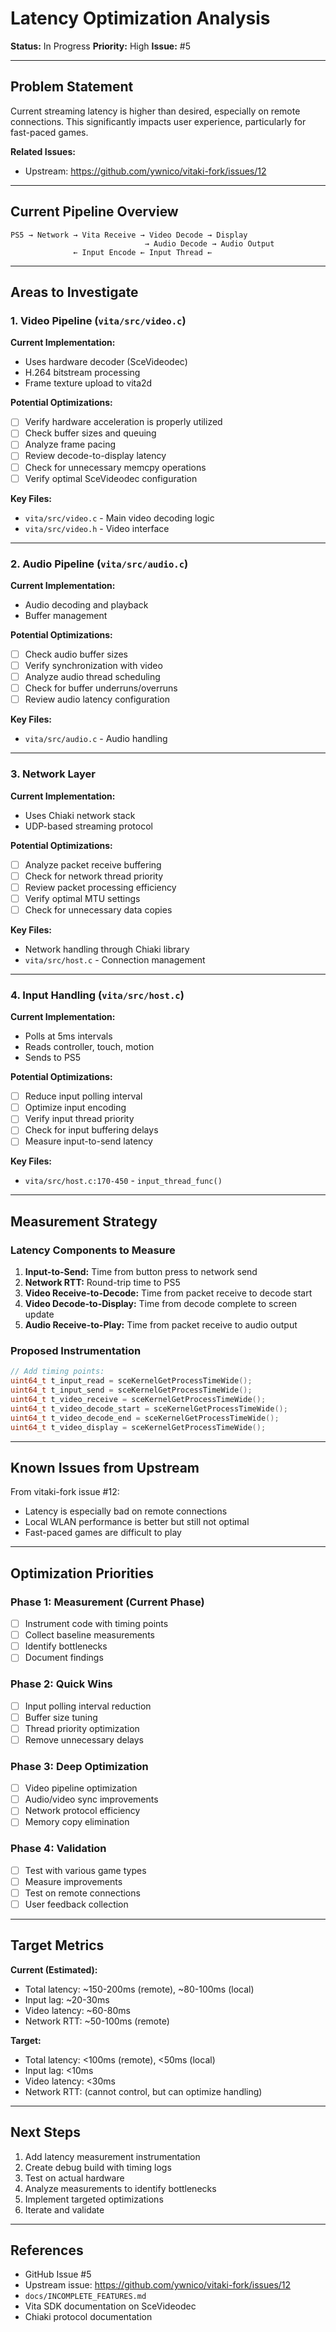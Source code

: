 # Latency Optimization Analysis

**Status:** In Progress
**Priority:** High
**Issue:** #5

---

## Problem Statement

Current streaming latency is higher than desired, especially on remote connections. This significantly impacts user experience, particularly for fast-paced games.

**Related Issues:**
- Upstream: https://github.com/ywnico/vitaki-fork/issues/12

---

## Current Pipeline Overview

```
PS5 → Network → Vita Receive → Video Decode → Display
                              → Audio Decode → Audio Output
              ← Input Encode ← Input Thread ←
```

---

## Areas to Investigate

### 1. Video Pipeline (`vita/src/video.c`)

**Current Implementation:**
- Uses hardware decoder (SceVideodec)
- H.264 bitstream processing
- Frame texture upload to vita2d

**Potential Optimizations:**
- [ ] Verify hardware acceleration is properly utilized
- [ ] Check buffer sizes and queuing
- [ ] Analyze frame pacing
- [ ] Review decode-to-display latency
- [ ] Check for unnecessary memcpy operations
- [ ] Verify optimal SceVideodec configuration

**Key Files:**
- `vita/src/video.c` - Main video decoding logic
- `vita/src/video.h` - Video interface

---

### 2. Audio Pipeline (`vita/src/audio.c`)

**Current Implementation:**
- Audio decoding and playback
- Buffer management

**Potential Optimizations:**
- [ ] Check audio buffer sizes
- [ ] Verify synchronization with video
- [ ] Analyze audio thread scheduling
- [ ] Check for buffer underruns/overruns
- [ ] Review audio latency configuration

**Key Files:**
- `vita/src/audio.c` - Audio handling

---

### 3. Network Layer

**Current Implementation:**
- Uses Chiaki network stack
- UDP-based streaming protocol

**Potential Optimizations:**
- [ ] Analyze packet receive buffering
- [ ] Check for network thread priority
- [ ] Review packet processing efficiency
- [ ] Verify optimal MTU settings
- [ ] Check for unnecessary data copies

**Key Files:**
- Network handling through Chiaki library
- `vita/src/host.c` - Connection management

---

### 4. Input Handling (`vita/src/host.c`)

**Current Implementation:**
- Polls at 5ms intervals
- Reads controller, touch, motion
- Sends to PS5

**Potential Optimizations:**
- [ ] Reduce input polling interval
- [ ] Optimize input encoding
- [ ] Verify input thread priority
- [ ] Check for input buffering delays
- [ ] Measure input-to-send latency

**Key Files:**
- `vita/src/host.c:170-450` - `input_thread_func()`

---

## Measurement Strategy

### Latency Components to Measure

1. **Input-to-Send:** Time from button press to network send
2. **Network RTT:** Round-trip time to PS5
3. **Video Receive-to-Decode:** Time from packet receive to decode start
4. **Video Decode-to-Display:** Time from decode complete to screen update
5. **Audio Receive-to-Play:** Time from packet receive to audio output

### Proposed Instrumentation

```c
// Add timing points:
uint64_t t_input_read = sceKernelGetProcessTimeWide();
uint64_t t_input_send = sceKernelGetProcessTimeWide();
uint64_t t_video_receive = sceKernelGetProcessTimeWide();
uint64_t t_video_decode_start = sceKernelGetProcessTimeWide();
uint64_t t_video_decode_end = sceKernelGetProcessTimeWide();
uint64_t t_video_display = sceKernelGetProcessTimeWide();
```

---

## Known Issues from Upstream

From vitaki-fork issue #12:
- Latency is especially bad on remote connections
- Local WLAN performance is better but still not optimal
- Fast-paced games are difficult to play

---

## Optimization Priorities

### Phase 1: Measurement (Current Phase)
- [ ] Instrument code with timing points
- [ ] Collect baseline measurements
- [ ] Identify bottlenecks
- [ ] Document findings

### Phase 2: Quick Wins
- [ ] Input polling interval reduction
- [ ] Buffer size tuning
- [ ] Thread priority optimization
- [ ] Remove unnecessary delays

### Phase 3: Deep Optimization
- [ ] Video pipeline optimization
- [ ] Audio/video sync improvements
- [ ] Network protocol efficiency
- [ ] Memory copy elimination

### Phase 4: Validation
- [ ] Test with various game types
- [ ] Measure improvements
- [ ] Test on remote connections
- [ ] User feedback collection

---

## Target Metrics

**Current (Estimated):**
- Total latency: ~150-200ms (remote), ~80-100ms (local)
- Input lag: ~20-30ms
- Video latency: ~60-80ms
- Network RTT: ~50-100ms (remote)

**Target:**
- Total latency: <100ms (remote), <50ms (local)
- Input lag: <10ms
- Video latency: <30ms
- Network RTT: (cannot control, but can optimize handling)

---

## Next Steps

1. Add latency measurement instrumentation
2. Create debug build with timing logs
3. Test on actual hardware
4. Analyze measurements to identify bottlenecks
5. Implement targeted optimizations
6. Iterate and validate

---

## References

- GitHub Issue #5
- Upstream issue: https://github.com/ywnico/vitaki-fork/issues/12
- `docs/INCOMPLETE_FEATURES.md`
- Vita SDK documentation on SceVideodec
- Chiaki protocol documentation
